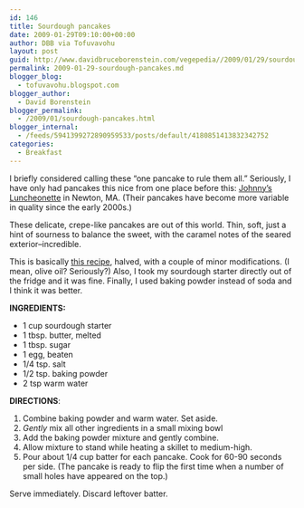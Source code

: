 ```yaml
---
id: 146
title: Sourdough pancakes
date: 2009-01-29T09:10:00+00:00
author: DBB via Tofuvavohu
layout: post
guid: http://www.davidbruceborenstein.com/vegepedia//2009/01/29/sourdough-pancakes/
permalink: 2009-01-29-sourdough-pancakes.md
blogger_blog:
  - tofuvavohu.blogspot.com
blogger_author:
  - David Borenstein
blogger_permalink:
  - /2009/01/sourdough-pancakes.html
blogger_internal:
  - /feeds/5941399272890959533/posts/default/4180851413832342752
categories:
  - Breakfast
---
```

I briefly considered calling these &#8220;one pancake to rule them all.&#8221; Seriously, I have only had pancakes this nice from one place before this: [Johnny&#8217;s Luncheonette](http://johnnysluncheonette.com/) in Newton, MA. (Their pancakes have become more variable in quality since the early 2000s.)

These delicate, crepe-like pancakes are out of this world. Thin, soft, just a hint of sourness to balance the sweet, with the caramel notes of the seared exterior&#8211;incredible.

This is basically [this recipe](http://whatscookingamerica.net/Bread/SourdoughPancakes.htm), halved, with a couple of minor modifications. (I mean, olive oil? Seriously?) Also, I took my sourdough starter directly out of the fridge and it was fine. Finally, I used baking powder instead of soda and I think it was better.

<span style="font-weight: bold;">INGREDIENTS:<br /></span> 

  * 1 cup sourdough starter
  * 1 tbsp. butter, melted
  * 1 tbsp. sugar
  * 1 egg, beaten
  * 1/4 tsp. salt
  * 1/2 tsp. baking powder
  * 2 tsp warm water

<span style="font-weight: bold;">DIRECTIONS</span>: 

  1. Combine baking powder and warm water. Set aside.
  2. <span style="font-style: italic;">Gently</span> mix all other ingredients in a small mixing bowl
  3. Add the baking powder mixture and gently combine.
  4. Allow mixture to stand while heating a skillet to medium-high.
  5. Pour about 1/4 cup batter for each pancake. Cook for 60-90 seconds per side. (The pancake is ready to flip the first time when a number of small holes have appeared on the top.)

Serve immediately. Discard leftover batter.